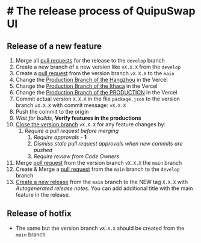 # # The release process of QuipuSwap UI

## Release of a new feature
1. Merge all [pull requests](https://github.com/madfish-solutions/quipuswap-webapp-2/pulls) for the release to the `develop` branch
2. Create a new branch of a new version like `vX.X.X` from the `develop`
3. Create a [pull request](https://github.com/madfish-solutions/quipuswap-webapp-2/pulls) from the version branch `vX.X.X` to the `main`
4. Change the [Production Branch of the Hangzhou](https://vercel.com/quipuswap-v2-ui/qs-ui-hangzhou/settings/git) in the Vercel
5. Change the [Production Branch of the Ithaca](https://vercel.com/quipuswap-v2-ui/qs-ui-ithaca/settings/git) in the Vercel
6. Change the [Production Branch of the PRODUCTION](https://vercel.com/quipuswap-v2-ui/qs-ui/settings/git) in the Vercel
7. Commit actual version `X.X.X` in the file `package.json` to the version branch `vX.X.X` with commit message: `vX.X.X`
8. Push the commit to the origin
9. _Wait for builds_, **Verify features in the productions**
10. [Close the version branch](https://github.com/madfish-solutions/quipuswap-webapp-2/settings/branches) `vX.X.X` for any feature changes by:
    1. _Require a pull request before merging_
       1. _Require approvals_ - **1**
       2. _Dismiss stale pull request approvals when new commits are pushed_
       3. _Require review from Code Owners_
11. Merge [pull request](https://github.com/madfish-solutions/quipuswap-webapp-2/pulls) from the version branch `vX.X.X` the `main` branch
12. Create & Merge a [pull request](https://github.com/madfish-solutions/quipuswap-webapp-2/pulls) from the `main` branch to the `develop` branch
13. [Create a new release](https://github.com/madfish-solutions/quipuswap-webapp-2/releases) from the `main` branch to the NEW tag `X.X.X` with _Autogenerated release notes_. You can add additional title with the main feature in the release.


## Release of hotfix
* The same but the version branch `vX.X.X` should be created from the `main` branch
